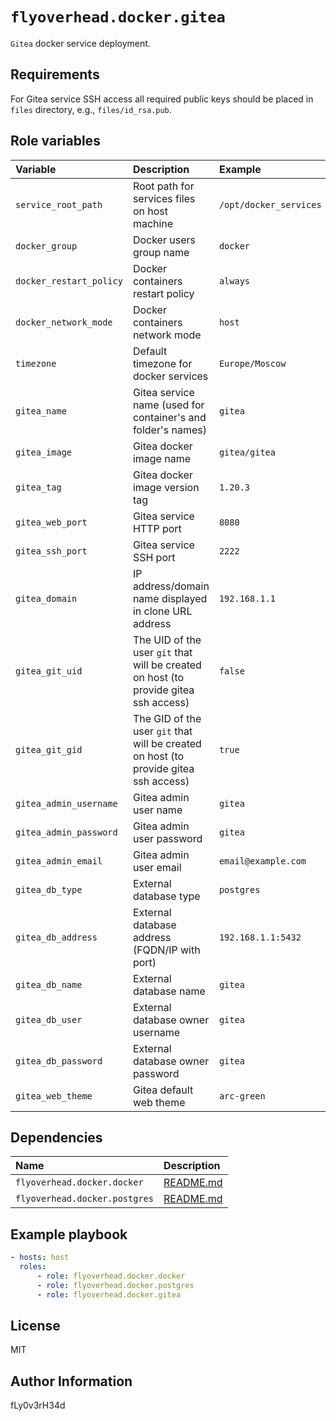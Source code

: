 # `flyoverhead.docker.gitea`

`Gitea` docker service deployment.

## Requirements

For Gitea service SSH access all required public keys should be placed in `files` directory, e.g., `files/id_rsa.pub`.

## Role variables

| Variable | Description | Example |
| :--- | :--- | :--- |
| `service_root_path` | Root path for services files on host machine | `/opt/docker_services` |
| `docker_group` | Docker users group name | `docker` |
| `docker_restart_policy` | Docker containers restart policy | `always` |
| `docker_network_mode` | Docker containers network mode | `host` |
| `timezone` | Default timezone for docker services | `Europe/Moscow` |
| `gitea_name` | Gitea service name (used for container's and folder's names) | `gitea` |
| `gitea_image` | Gitea docker image name | `gitea/gitea` |
| `gitea_tag` | Gitea docker image version tag | `1.20.3` |
| `gitea_web_port` | Gitea service HTTP port | `8080` |
| `gitea_ssh_port` | Gitea service SSH port | `2222` |
| `gitea_domain` | IP address/domain name displayed in clone URL address | `192.168.1.1` |
| `gitea_git_uid` | The UID of the user `git` that will be created on host (to provide gitea ssh access) | `false` |
| `gitea_git_gid` | The GID of the user `git` that will be created on host (to provide gitea ssh access) | `true` |
| `gitea_admin_username` | Gitea admin user name | `gitea` |
| `gitea_admin_password` | Gitea admin user password | `gitea` |
| `gitea_admin_email` | Gitea admin user email | `email@example.com` |
| `gitea_db_type` | External database type | `postgres` |
| `gitea_db_address` | External database address (FQDN/IP with port) | `192.168.1.1:5432` |
| `gitea_db_name` | External database name | `gitea` |
| `gitea_db_user` | External database owner username | `gitea` |
| `gitea_db_password` | External database owner password | `gitea` |
| `gitea_web_theme` | Gitea default web theme | `arc-green` |

## Dependencies

| Name | Description |
| :--- | :--- |
| `flyoverhead.docker.docker` | [README.md](../docker/README.md) |
| `flyoverhead.docker.postgres` | [README.md](../postgres/README.md) |

## Example playbook

```yaml
- hosts: host
  roles:
      - role: flyoverhead.docker.docker
      - role: flyoverhead.docker.postgres
      - role: flyoverhead.docker.gitea
```

## License

MIT

## Author Information

fLy0v3rH34d
